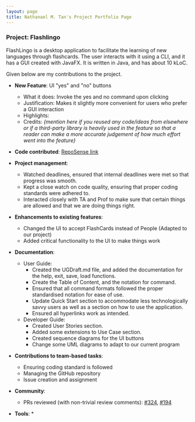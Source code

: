 ```yaml
---
layout: page
title: Nathanael M. Tan's Project Portfolio Page
---
```


### Project: Flashlingo

FlashLingo is a desktop application to facilitate the learning of new languages through flashcards. The user interacts with it using a CLI, and it has a GUI created with JavaFX. It is written in Java, and has about 10 kLoC.

Given below are my contributions to the project.

* **New Feature**: UI "yes" and "no" buttons
  * What it does: Invoke the yes and no command upon clicking
  * Justification: Makes it slightly more convenient for users who prefer a GUI interaction 
  * Highlights:
  * Credits: *{mention here if you reused any code/ideas from elsewhere or if a third-party library is heavily used in the feature so that a reader can make a more accurate judgement of how much effort went into the feature}*

* **Code contributed**: [RepoSense link](https://nus-cs2103-ay2324s1.github.io/tp-dashboard/?search=itsNatTan&breakdown=false)

* **Project management**:
  * Watched deadlines, ensured that internal deadlines were met so that progress was smooth.
  * Kept a close watch on code quality, ensuring that proper coding standards were adhered to.
  * Interacted closely with TA and Prof to make sure that certain things are allowed and that we are doing things right.

* **Enhancements to existing features**:
  * Changed the UI to accept FlashCards instead of People (Adapted to our project)
  * Added critical functionality to the UI to make things work

* **Documentation**:
  * User Guide:
    * Created the UGDraft.md file, and added the documentation for the help, exit, save, load functions.
    * Create the Table of Content, and the notation for command. 
    * Ensured that all command formats followed the proper standardised notation for ease of use.
    * Update Quick Start section to accommodate less technologically savvy users as well as a section on how to use the application.
    * Ensured all hyperlinks work as intended.
  * Developer Guide:
    * Created User Stories section.
    * Added some extensions to Use Case section.
    * Created sequence diagrams for the UI buttons
    * Change some UML diagrams to adapt to our current program

* **Contributions to team-based tasks**:
  * Ensuring coding standard is followed
  * Managing the GitHub repository
  * Issue creation and assignment

* **Community**:
  * PRs reviewed (with non-trivial review comments): [#324](https://github.com/AY2324S1-CS2103T-T11-4/tp/pull/324#pullrequestreview-1722643494), [#194](https://github.com/AY2324S1-CS2103T-T11-4/tp/pull/194)

* **Tools**:
  *
